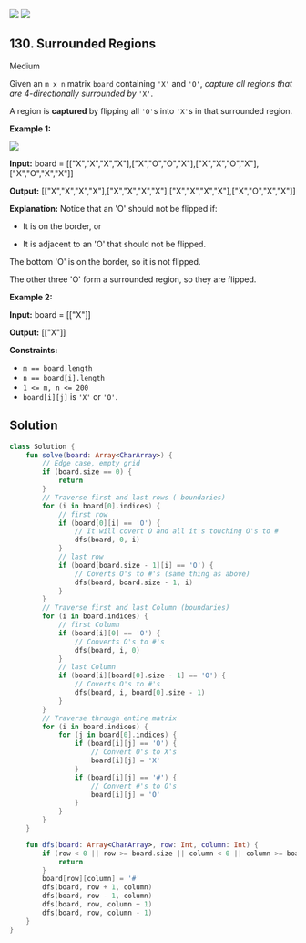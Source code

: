 [![](https://img.shields.io/github/stars/javadev/LeetCode-in-Kotlin?label=Stars&style=flat-square)](https://github.com/javadev/LeetCode-in-Kotlin)
[![](https://img.shields.io/github/forks/javadev/LeetCode-in-Kotlin?label=Fork%20me%20on%20GitHub%20&style=flat-square)](https://github.com/javadev/LeetCode-in-Kotlin/fork)

## 130\. Surrounded Regions

Medium

Given an `m x n` matrix `board` containing `'X'` and `'O'`, _capture all regions that are 4-directionally surrounded by_ `'X'`.

A region is **captured** by flipping all `'O'`s into `'X'`s in that surrounded region.

**Example 1:**

![](https://assets.leetcode.com/uploads/2021/02/19/xogrid.jpg)

**Input:** board = \[\["X","X","X","X"],["X","O","O","X"],["X","X","O","X"],["X","O","X","X"]]

**Output:** [["X","X","X","X"],["X","X","X","X"],["X","X","X","X"],["X","O","X","X"]]

**Explanation:** Notice that an 'O' should not be flipped if:

- It is on the border, or

- It is adjacent to an 'O' that should not be flipped. 

The bottom 'O' is on the border, so it is not flipped. 
 
The other three 'O' form a surrounded region, so they are flipped.

**Example 2:**

**Input:** board = \[\["X"]]

**Output:** [["X"]]

**Constraints:**

*   `m == board.length`
*   `n == board[i].length`
*   `1 <= m, n <= 200`
*   `board[i][j]` is `'X'` or `'O'`.

## Solution

```kotlin
class Solution {
    fun solve(board: Array<CharArray>) {
        // Edge case, empty grid
        if (board.size == 0) {
            return
        }
        // Traverse first and last rows ( boundaries)
        for (i in board[0].indices) {
            // first row
            if (board[0][i] == 'O') {
                // It will covert O and all it's touching O's to #
                dfs(board, 0, i)
            }
            // last row
            if (board[board.size - 1][i] == 'O') {
                // Coverts O's to #'s (same thing as above)
                dfs(board, board.size - 1, i)
            }
        }
        // Traverse first and last Column (boundaries)
        for (i in board.indices) {
            // first Column
            if (board[i][0] == 'O') {
                // Converts O's to #'s
                dfs(board, i, 0)
            }
            // last Column
            if (board[i][board[0].size - 1] == 'O') {
                // Coverts O's to #'s
                dfs(board, i, board[0].size - 1)
            }
        }
        // Traverse through entire matrix
        for (i in board.indices) {
            for (j in board[0].indices) {
                if (board[i][j] == 'O') {
                    // Convert O's to X's
                    board[i][j] = 'X'
                }
                if (board[i][j] == '#') {
                    // Convert #'s to O's
                    board[i][j] = 'O'
                }
            }
        }
    }

    fun dfs(board: Array<CharArray>, row: Int, column: Int) {
        if (row < 0 || row >= board.size || column < 0 || column >= board[0].size || board[row][column] != 'O') {
            return
        }
        board[row][column] = '#'
        dfs(board, row + 1, column)
        dfs(board, row - 1, column)
        dfs(board, row, column + 1)
        dfs(board, row, column - 1)
    }
}
```
